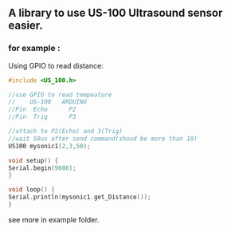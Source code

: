 ## A library to use US-100 Ultrasound sensor easier.

### for example :

Using GPIO to read distance:

``` c++
#include <US_100.h>

//use GPIO to read tempeature
//    US-100   ARDUINO
//Pin  Echo      P2
//Pin  Trig      P3

//attach to P2(Echo) and 3(Trig)
//wait 50us after send command(shoud be more than 10)
US100 mysonic1(2,3,50);

void setup() {
Serial.begin(9600);
}

void loop() {
Serial.println(mysonic1.get_Distance());
}
```



see more in example folder.